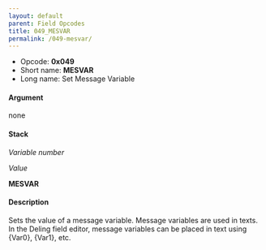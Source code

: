```yaml
---
layout: default
parent: Field Opcodes
title: 049_MESVAR
permalink: /049-mesvar/
---
```


-   Opcode: **0x049**
-   Short name: **MESVAR**
-   Long name: Set Message Variable

#### Argument

none

#### Stack

  
*Variable number*

*Value*

**MESVAR**

#### Description

Sets the value of a message variable. Message variables are used in texts. In the Deling field editor, message variables can be placed in text using {Var0}, {Var1}, etc.
